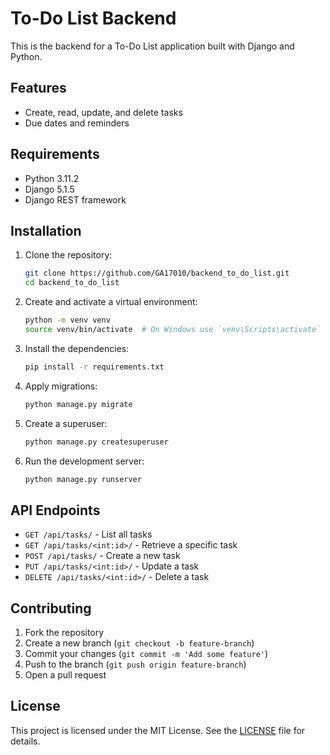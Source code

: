 # To-Do List Backend

This is the backend for a To-Do List application built with Django and Python.

## Features

- Create, read, update, and delete tasks
- Due dates and reminders

## Requirements

- Python 3.11.2
- Django 5.1.5
- Django REST framework

## Installation

1. Clone the repository:
    ```bash
    git clone https://github.com/GA17010/backend_to_do_list.git
    cd backend_to_do_list
    ```

2. Create and activate a virtual environment:
    ```bash
    python -m venv venv
    source venv/bin/activate  # On Windows use `venv\Scripts\activate`
    ```

3. Install the dependencies:
    ```bash
    pip install -r requirements.txt
    ```

4. Apply migrations:
    ```bash
    python manage.py migrate
    ```

5. Create a superuser:
    ```bash
    python manage.py createsuperuser
    ```

6. Run the development server:
    ```bash
    python manage.py runserver
    ```

## API Endpoints

- `GET /api/tasks/` - List all tasks
- `GET /api/tasks/<int:id>/` - Retrieve a specific task
- `POST /api/tasks/` - Create a new task
- `PUT /api/tasks/<int:id>/` - Update a task
- `DELETE /api/tasks/<int:id>/` - Delete a task

## Contributing

1. Fork the repository
2. Create a new branch (`git checkout -b feature-branch`)
3. Commit your changes (`git commit -m 'Add some feature'`)
4. Push to the branch (`git push origin feature-branch`)
5. Open a pull request

## License

This project is licensed under the MIT License. See the [LICENSE](LICENSE) file for details.